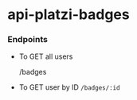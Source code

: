 # api-platzi-badges

### Endpoints

- To GET all users
	

    /badges

- To GET user by ID
`
    /badges/:id
`
